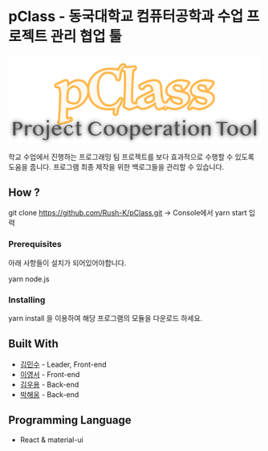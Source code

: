 # pClass - 동국대학교 컴퓨터공학과 수업 프로젝트 관리 협업 툴

**![Title](./src/img/title.png)**

학교 수업에서 진행하는 프로그래밍 팀 프로젝트를 보다 효과적으로 수행할 수 있도록 도움을 줍니다.
프로그램 최종 제작을 위한 백로그들을 관리할 수 있습니다.

## How ?

git clone https://github.com/Rush-K/pClass.git
-> Console에서 yarn start 입력

### Prerequisites

아래 사항들이 설치가 되어있어야합니다.

yarn
node.js

### Installing

yarn install 을 이용하여 해당 프로그램의 모듈을 다운로드 하세요.

## Built With

* [김민수](https://github.com/Rush-K) - Leader, Front-end
* [이영서](Link) - Front-end
* [김우용](Link) - Back-end
* [박해웅](Link) - Back-end

## Programming Language

* React & material-ui